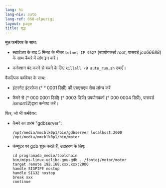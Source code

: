 ```yaml
---
lang: hi
lang-niv: auto
lang-ref: 060-elpurigi
layout: page
title: शुद्ध
---
```


मूल फर्मवेयर के साथ:

* स्टार्टअप के बाद 5 मिनट के भीतर `telnet IP 9527` (उपयोगकर्ता _root_, पासवर्ड _jco66688_) के साथ कैमरे में लॉग इन करें।


* कनेक्शन बंद करने से बचने के लिए `killall -9 auto_run.sh` दबाएँ।



वैकल्पिक फर्मवेयर के साथ:

* इंटरनेट इंटरफ़ेस (° ° 0001 डिग्री) की एसएसएच सेवा लॉन्च करें


* कैमरे से (° 000 0001 डिग्री) (° 0003 डिग्री) उपयोगकर्ता (° 000 0004 डिग्री), पासवर्ड _ismart12_)द्वारा कनेक्ट करें।



फिर, जो भी फर्मवेयर:

* कैमरे का प्रारंभ "gdbserver":  


     `/opt/media/mmcblk0p1/bin/gdbserver localhost:2000 /opt/media/mmcblk0p1/bin/motor`
* कंप्यूटर पर gdb शुरू करते हैं, उदाहरण के लिए:

    ```
    cd programada_medio/toolchain
    bin/mips-linux-uclibc-gnu-gdb ../fontoj/motor/motor 
    target remote 192.168.xxx.xxx:2000
    handle SIGPIPE nostop
    handle SIG32 nostop
    break xxx
    continue 
    ```



